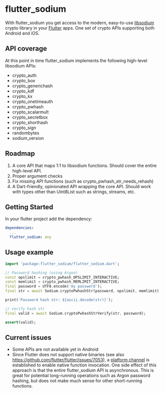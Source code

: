 # flutter_sodium

With flutter_sodium you get access to the modern, easy-to-use [libsodium](https://download.libsodium.org/doc/) crypto library in your [Flutter](https://flutter.io) apps. One set of crypto APIs supporting both Android and iOS.

## API coverage
At this point in time flutter_sodium implements the following high-level libsodium APIs:
- crypto_auth
- crypto_box
- crypto_generichash
- crypto_kdf
- crypto_kx
- crypto_onetimeauth
- crypto_pwhash
- crypto_scalarmult
- crypto_secretbox
- crypto_shorthash
- crypto_sign
- randombytes
- sodium_version

## Roadmap
1) A core API that maps 1:1 to libsodium functions. Should cover the entire high-level API.
2) Proper argument checks
3) Fix missing API functions (such as crypto_pwhash_str_needs_rehash)
4) A Dart-friendly, opinionated API wrapping the core API. Should work with types other than Uint8List such as strings, streams, etc.

## Getting Started

In your flutter project add the dependency:

```yml
dependencies:
  ...
  flutter_sodium: any
```

## Usage example

```dart
import 'package:flutter_sodium/flutter_sodium.dart';

// Password hashing (using Argon)
const opslimit = crypto_pwhash_OPSLIMIT_INTERACTIVE;
const memlimit = crypto_pwhash_MEMLIMIT_INTERACTIVE;
final password = UTF8.encode('my password');
final str = await Sodium.cryptoPwhashStr(password, opslimit, memlimit);

print('Password hash str: ${ascii.decode(str)}');

// verify hash str
final valid = await Sodium.cryptoPwhashStrVerify(str, password);

assert(valid);
```

## Current issues
- Some APIs are not available yet in Android
- Since Flutter does not support native binaries (see also https://github.com/flutter/flutter/issues/7053), a [platform channel](https://flutter.io/platform-channels/) is established to enable native function invocation. One side effect of this approach is that the entire flutter_sodium API is asynchronous. This is great for potential long-running operations such as Argon password hashing, but does not make much sense for other short-running functions.